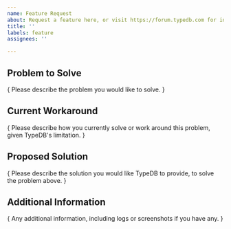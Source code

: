 ```yaml
---
name: Feature Request
about: Request a feature here, or visit https://forum.typedb.com for ideas and questions
title: ''
labels: feature
assignees: ''

---
```


## Problem to Solve

{ Please describe the problem you would like to solve. }

## Current Workaround

{ Please describe how you currently solve or work around this problem, given TypeDB's limitation. }

## Proposed Solution

{ Please describe the solution you would like TypeDB to provide, to solve the problem above. }

## Additional Information

{ Any additional information, including logs or screenshots if you have any. }
